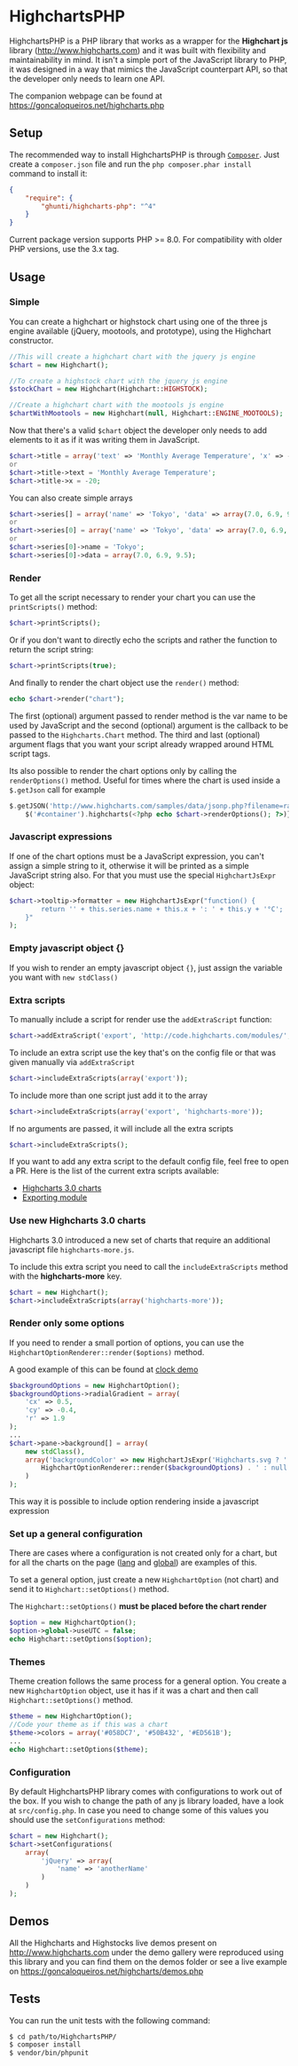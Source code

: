 HighchartsPHP
=============

HighchartsPHP is a PHP library that works as a wrapper for the **Highchart js** library (http://www.highcharts.com) and it was built with flexibility and maintainability in mind.
It isn't a simple port of the JavaScript library to PHP, it was designed in a way that mimics the JavaScript counterpart API, so that the developer only needs to learn one API.

The companion webpage can be found at https://goncaloqueiros.net/highcharts.php

Setup
-----

The recommended way to install HighchartsPHP is through  [`Composer`](http://getcomposer.org). Just create a ``composer.json`` file and run the ``php composer.phar install`` command to install it:
```json
{
    "require": {
        "ghunti/highcharts-php": "^4"
    }
}
```
Current package version supports PHP >= 8.0.
For compatibility with older PHP versions, use the 3.x tag.

Usage
-----

### Simple

You can create a highchart or highstock chart using one of the three js engine available (jQuery, mootools, and prototype), using the Highchart constructor.

```php
//This will create a highchart chart with the jquery js engine
$chart = new Highchart();
```

```php
//To create a highstock chart with the jquery js engine
$stockChart = new Highchart(Highchart::HIGHSTOCK);
```

```php
//Create a highchart chart with the mootools js engine
$chartWithMootools = new Highchart(null, Highchart::ENGINE_MOOTOOLS);
```

Now that there's a valid `$chart` object the developer only needs to add elements to it as if it was writing them in JavaScript.

```php
$chart->title = array('text' => 'Monthly Average Temperature', 'x' => -20);
or
$chart->title->text = 'Monthly Average Temperature';
$chart->title->x = -20;
```

You can also create simple arrays

```php
$chart->series[] = array('name' => 'Tokyo', 'data' => array(7.0, 6.9, 9.5));
or
$chart->series[0] = array('name' => 'Tokyo', 'data' => array(7.0, 6.9, 9.5));
or
$chart->series[0]->name = 'Tokyo';
$chart->series[0]->data = array(7.0, 6.9, 9.5);
```

### Render

To get all the script necessary to render your chart you can use the `printScripts()` method:

```php
$chart->printScripts();
```

Or if you don't want to directly echo the scripts and rather the function to return the script string:

```php
$chart->printScripts(true);
```

And finally to render the chart object use the `render()` method:

```php
echo $chart->render("chart");
```

The first (optional) argument passed to render method is the var name to be used by JavaScript and the second (optional) argument is the callback to be passed to the `Highcharts.Chart` method. The third and last (optional) argument flags that you want your script already wrapped around HTML script tags.

Its also possible to render the chart options only by calling the ```renderOptions()``` method. Useful for times where the chart is used inside a ```$.getJson``` call for example

```php
$.getJSON('http://www.highcharts.com/samples/data/jsonp.php?filename=range.json&callback=?', function(data) {
    $('#container').highcharts(<?php echo $chart->renderOptions(); ?>)});
```

### Javascript expressions

If one of the chart options must be a JavaScript expression, you can't assign a simple string to it, otherwise it will be printed as a simple JavaScript string also. For that you must use the special `HighchartJsExpr` object:

```php
$chart->tooltip->formatter = new HighchartJsExpr("function() {
        return '' + this.series.name + this.x + ': ' + this.y + '°C';
    }"
);
```

### Empty javascript object {}
If you wish to render an empty javascript object ```{}```, just assign the variable you want with ```new stdClass()```

### Extra scripts

To manually include a script for render use the ```addExtraScript``` function:

```php
$chart->addExtraScript('export', 'http://code.highcharts.com/modules/', 'exporting.js');
```

To include an extra script use the key that's on the config file or that was given manually via ```addExtraScript```
```php
$chart->includeExtraScripts(array('export'));
```

To include more than one script just add it to the array
```php
$chart->includeExtraScripts(array('export', 'highcharts-more'));
```

If no arguments are passed, it will include all the extra scripts
```php
$chart->includeExtraScripts();
```

If you want to add any extra script to the default config file, feel free to open a PR. Here is the list of the current extra scripts available:
* [Highcharts 3.0 charts](http://www.highcharts.com/component/content/article/2-articles/news/54-highcharts-3-0-released/)
* [Exporting module](http://www.highcharts.com/docs/export-module/export-module-overview/)

### Use new Highcharts 3.0 charts

Highcharts 3.0 introduced a new set of charts that require an additional javascript file ```highcharts-more.js```.

To include this extra script you need to call the ```includeExtraScripts``` method with the **highcharts-more** key.
```php
$chart = new Highchart();
$chart->includeExtraScripts(array('highcharts-more'));
```

### Render only some options
If you need to render a small portion of options, you can use the ``` HighchartOptionRenderer::render($options)``` method.

A good example of this can be found at [clock demo](https://github.com/ghunti/HighchartsPHP/blob/master/demos/highcharts/more_chart_types/clock.php)

```php
$backgroundOptions = new HighchartOption();
$backgroundOptions->radialGradient = array(
    'cx' => 0.5,
    'cy' => -0.4,
    'r' => 1.9
);
...
$chart->pane->background[] = array(
    new stdClass(),
    array('backgroundColor' => new HighchartJsExpr('Highcharts.svg ? ' .
        HighchartOptionRenderer::render($backgroundOptions) . ' : null')
    )
);
```
This way it is possible to include option rendering inside a javascript expression

### Set up a general configuration

There are cases where a configuration is not created only for a chart, but for all the charts on the page ([lang](http://api.highcharts.com/highcharts#lang) and [global](http://api.highcharts.com/highcharts#global)) are examples of this.

To set a general option, just create a new ```HighchartOption``` (not chart) and send it to ```Highchart::setOptions()``` method.

The ```Highchart::setOptions()``` **must be placed before the chart render**

```php
$option = new HighchartOption();
$option->global->useUTC = false;
echo Highchart::setOptions($option);
```

### Themes

Theme creation follows the same process for a general option.
You create a new ```HighchartOption``` object, use it has if it was a chart and then call ```Highchart::setOptions()``` method.

```php
$theme = new HighchartOption();
//Code your theme as if this was a chart
$theme->colors = array('#058DC7', '#50B432', '#ED561B');
...
echo Highchart::setOptions($theme);
```

### Configuration
By default HighchartsPHP library comes with configurations to work out of the box. If you wish to change the path of any js library loaded, have a look at ``src/config.php``.
In case you need to change some of this values you should use the ``setConfigurations`` method:
```php
$chart = new Highchart();
$chart->setConfigurations(
    array(
        'jQuery' => array(
            'name' => 'anotherName'
        )
    )
);
```

Demos
-----

All the Highcharts and Highstocks live demos present on http://www.highcharts.com under the demo gallery were reproduced using this library and you can find them on the demos folder or see a live example on https://goncaloqueiros.net/highcharts/demos.php

Tests
-----
You can run the unit tests with the following command:
```bash
$ cd path/to/HighchartsPHP/
$ composer install
$ vendor/bin/phpunit
```
